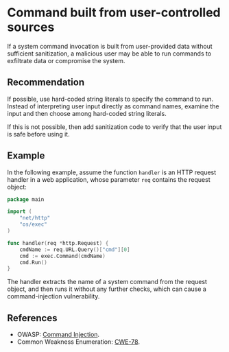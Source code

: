 # Command built from user-controlled sources
If a system command invocation is built from user-provided data without sufficient sanitization, a malicious user may be able to run commands to exfiltrate data or compromise the system.


## Recommendation
If possible, use hard-coded string literals to specify the command to run. Instead of interpreting user input directly as command names, examine the input and then choose among hard-coded string literals.

If this is not possible, then add sanitization code to verify that the user input is safe before using it.


## Example
In the following example, assume the function `handler` is an HTTP request handler in a web application, whose parameter `req` contains the request object:


```go
package main

import (
	"net/http"
	"os/exec"
)

func handler(req *http.Request) {
	cmdName := req.URL.Query()["cmd"][0]
	cmd := exec.Command(cmdName)
	cmd.Run()
}

```
The handler extracts the name of a system command from the request object, and then runs it without any further checks, which can cause a command-injection vulnerability.


## References
* OWASP: [Command Injection](https://www.owasp.org/index.php/Command_Injection).
* Common Weakness Enumeration: [CWE-78](https://cwe.mitre.org/data/definitions/78.html).
